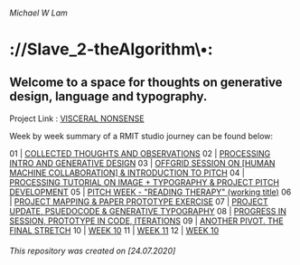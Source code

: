 ###### Michael W Lam

# ://Slave_2-theAlgorithm\\•:

## Welcome to a space for thoughts on generative design, language and typography.

Project Link : [VISCERAL NONSENSE](https://mikewlam.github.io/visceral-nonsense/projectfile/index.html)

Week by week summary of a RMIT studio journey can be found below:

01 | [COLLECTED THOUGHTS AND OBSERVATIONS](https://mikewlam.github.io/S2A/WK01)
02 | [PROCESSING INTRO AND GENERATIVE DESIGN](https://mikewlam.github.io/S2A/WK02)
03 | [OFFGRID SESSION ON [HUMAN MACHINE COLLABORATION] & INTRODUCTION TO PITCH](https://mikewlam.github.io/S2A/WK03)
04 | [PROCESSING TUTORIAL ON IMAGE + TYPOGRAPHY & PROJECT PITCH DEVELOPMENT](https://mikewlam.github.io/S2A/WK04)
05 | [PITCH WEEK - "READING THERAPY" (working title)](https://mikewlam.github.io/S2A/WK05)
06 | [PROJECT MAPPING & PAPER PROTOTYPE EXERCISE](https://mikewlam.github.io/S2A/WK06)
07 | [PROJECT UPDATE, PSUEDOCODE & GENERATIVE TYPOGRAPHY](https://mikewlam.github.io/S2A/WK07)
08 | [PROGRESS IN SESSION, PROTOTYPE IN CODE, ITERATIONS](https://mikewlam.github.io/S2A/WK08)
09 | [ANOTHER PIVOT. THE FINAL STRETCH](https://mikewlam.github.io/S2A/WK09)
10 | [WEEK 10](https://mikewlam.github.io/S2A/WK10)
11 | [WEEK 11](https://mikewlam.github.io/S2A/WK11)
12 | [WEEK 10](https://mikewlam.github.io/S2A/WK12)

###### This repository was created on [24.07.2020]

